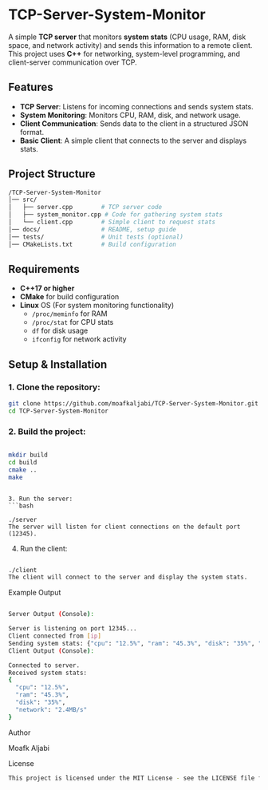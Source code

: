 # TCP-Server-System-Monitor

A simple **TCP server** that monitors **system stats** (CPU usage, RAM, disk space, and network activity) and sends this information to a remote client.
This project uses **C++** for networking, system-level programming, and client-server communication over TCP.






##  Features

- **TCP Server**: Listens for incoming connections and sends system stats.
- **System Monitoring**: Monitors CPU, RAM, disk, and network usage.
- **Client Communication**: Sends data to the client in a structured JSON format.
- **Basic Client**: A simple client that connects to the server and displays stats.





##  Project Structure
```bash
/TCP-Server-System-Monitor
│── src/                  
│   ├── server.cpp        # TCP server code
│   ├── system_monitor.cpp # Code for gathering system stats
│   └── client.cpp        # Simple client to request stats
│── docs/                 # README, setup guide
│── tests/                # Unit tests (optional)
│── CMakeLists.txt        # Build configuration
```



##  Requirements

- **C++17 or higher**  
- **CMake** for build configuration
- **Linux** OS (For system monitoring functionality)
  - `/proc/meminfo` for RAM
  - `/proc/stat` for CPU stats
  - `df` for disk usage
  - `ifconfig` for network activity
 


##  Setup & Installation


### 1. Clone the repository:

```bash
git clone https://github.com/moafkaljabi/TCP-Server-System-Monitor.git
cd TCP-Server-System-Monitor
```

### 2. Build the project:
```bash

mkdir build
cd build
cmake ..
make
```


```

3. Run the server:
```bash

./server
The server will listen for client connections on the default port (12345).
```



4. Run the client:
```bash

./client
The client will connect to the server and display the system stats.
```



Example Output
```bash

Server Output (Console):

Server is listening on port 12345...
Client connected from [ip]
Sending system stats: {"cpu": "12.5%", "ram": "45.3%", "disk": "35%", "network": "2.4MB/s"}
Client Output (Console):

Connected to server.
Received system stats: 
{
  "cpu": "12.5%",
  "ram": "45.3%",
  "disk": "35%",
  "network": "2.4MB/s"
}
```





Author

Moafk Aljabi





 License

```bash
This project is licensed under the MIT License - see the LICENSE file for details.
```





